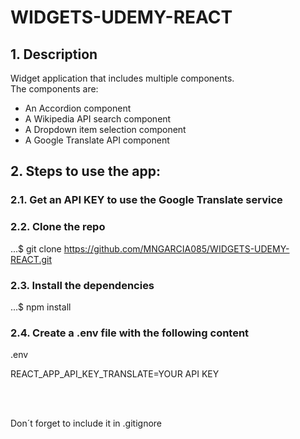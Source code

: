 # WIDGETS-UDEMY-REACT


## 1. Description

Widget application that includes multiple components. <br>
The components are:

- An Accordion component
- A Wikipedia API search component
- A Dropdown item selection component
- A Google Translate API component


## 2. Steps to use the app:

### 2.1. Get an API KEY to use the Google Translate service

### 2.2. Clone the repo

...$ git clone https://github.com/MNGARCIA085/WIDGETS-UDEMY-REACT.git

### 2.3. Install the dependencies

...$ npm install

### 2.4. Create a .env file with the following content

.env

REACT_APP_API_KEY_TRANSLATE=YOUR API KEY


<br> <br>

Don´t forget to include it in .gitignore
